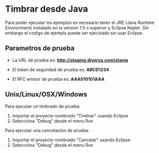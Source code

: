 # Timbrar desde Java

Para poder ejecutar los ejemplos es necesario tener el JRE (Java Runtime Environment) instalado en la version 1.5 o superior y 
Eclipse Kepler. Sin embargo el codigo de ejemplo puede ser ejecutado sin usar Eclipse.

## Parametros de prueba

- La URL de prueba es: **http://staging.diverza.com/stamp**

- El token de seguridad de prueba es: **ABCD1234**

- El RFC emisor de prueba es: **AAA010101AAA**

## Unix/Linux/OSX/Windows

Para ejecutar un timbrado de prueba:

1. Importar el proyecto nombrado "Timbrar" usando Eclipse
2. Seleccióna "Debug" desde el menu Run

Para ejecutar una cancelación de prueba:

1. Importar el proyecto nombrado "Cancelar" usando Eclipse
2. Seleccióna "Debug" desde el menu Run